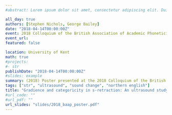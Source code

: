 ```yaml
---
#abstract: Lorem ipsum dolor sit amet, consectetur adipiscing elit. Duis posuere tellusac convallis placerat. Proin tincidunt magna sed ex sollicitudin condimentum. Sed ac faucibus dolor, scelerisque sollicitudin nisi. Cras purus urna, suscipit quis sapien eu, pulvinar tempor diam.

all_day: true
authors: [Stephen Nichols, George Bailey]
date: "2018-04-14T00:00:00Z"
event: 2018 Colloquium of the British Association of Academic Phoneticians
event_url: 
featured: false

location: University of Kent
math: true
#projects:
#- str
publishDate: "2018-04-14T00:00:00Z"
#slides: example
summary: (2018) Poster presented at the 2018 Colloquium of the British Association of Academic Phoneticians
tags: ["str", "ultrasound", "sound change", "northern english"]
title: "Gradience and categoricity in s-retraction: An ultrasound study of Manchester English"
#url_code: ""
#url_pdf: ""
url_slides: "slides/2018_baap_poster.pdf"
---
```


